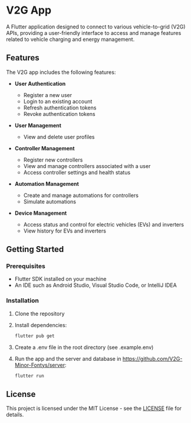 # V2G App

A Flutter application designed to connect to various vehicle-to-grid (V2G) APIs, providing a user-friendly interface to access and manage features related to vehicle charging and energy management.

## Features

The V2G app includes the following features:

- **User Authentication**

  - Register a new user
  - Login to an existing account
  - Refresh authentication tokens
  - Revoke authentication tokens

- **User Management**

  - View and delete user profiles

- **Controller Management**

  - Register new controllers
  - View and manage controllers associated with a user
  - Access controller settings and health status

- **Automation Management**

  - Create and manage automations for controllers
  - Simulate automations

- **Device Management**
  - Access status and control for electric vehicles (EVs) and inverters
  - View history for EVs and inverters

## Getting Started

### Prerequisites

- Flutter SDK installed on your machine
- An IDE such as Android Studio, Visual Studio Code, or IntelliJ IDEA

### Installation

1. Clone the repository
2. Install dependencies:

   ```bash
   flutter pub get
   ```

3. Create a .env file in the root directory (see .example.env)
4. Run the app and the server and database in <https://github.com/V2G-Minor-Fontys/server>:

   ```bash
   flutter run
   ```

## License

This project is licensed under the MIT License - see the [LICENSE](LICENSE) file for details.

